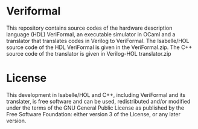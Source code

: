 # Veriformal
This repository contains source codes of the hardware description language (HDL) VeriFormal, an executable simulator in OCaml and a translator that translates codes in Verilog to VeriFormal. The Isabelle/HOL source code of the HDL VeriFormal is given in the VeriFormal.zip. 
  The C++ source code of the translator is given in Verilog-HOL translator.zip
  
# License
  This development in Isabelle/HOL and C++, including VeriFormal and its translater, is free software and can be used, redistributed and/or modified
under the terms of the GNU General Public License as published by the Free Software Foundation: either version 3 of the License, or any later version.  
